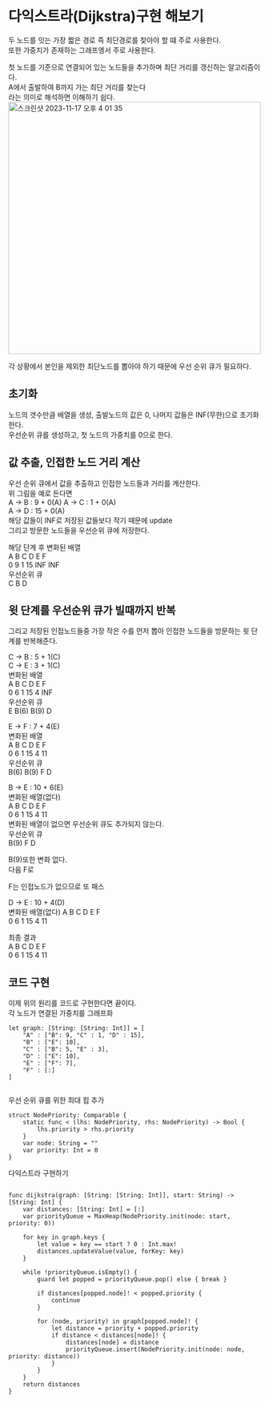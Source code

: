 # 다익스트라(Dijkstra)구현 해보기
두 노드를 잇는 가장 짧은 경로 즉 최단경로를 찾아야 할 떄 주로 사용한다.   
또한 가중치가 존재하는 그래프엥서 주로 사용한다.   

첫 노드를 기준으로 연결되어 있는 노드들을 추가하며 최단 거리를 갱신하는 알고리즘이다.   
A에서 출발하여 B까지 가는 최단 거리를 찾는다   
라는 의미로 해석하면 이해하기 쉽다.   
<img width="504" alt="스크린샷 2023-11-17 오후 4 01 35" src="https://github.com/ww5702/Swift_Coding_Test/assets/60501045/e06a38b2-46f9-4931-989e-3e9af24dd993">   
   
각 상황에서 본인을 제외한 최단노드를 뽑아야 하기 때문에 우선 순위 큐가 필요하다.   

## 초기화
노드의 갯수만큼 배열을 생성, 출발노드의 값은 0, 나머지 값들은 INF(무한)으로 초기화한다.   
우선순위 큐를 생성하고, 첫 노드의 가중치를 0으로 한다.   

## 값 추출, 인접한 노드 거리 계산
우선 순위 큐에서 값을 추출하고 인접한 노드들과 거리를 계산한다.   
위 그림을 예로 든다면   
A -> B : 9 + 0(A)
A -> C : 1 + 0(A)   
A -> D : 15 + 0(A)   
해당 값들이 INF로 저장된 값들보다 작기 때문에 update   
그리고 방문한 노드들을 우선순위 큐에 저장한다.   
   
해당 단계 후 변화된 배열   
A B C D  E   F   
0 9 1 15 INF INF   
우선순위 큐   
C B D   

## 윗 단계를 우선순위 큐가 빌때까지 반복
그리고 저장된 인접노드들중 가장 작은 수를 먼저 뽑아 인접한 노드들을 방문하는 윗 단계를 반복해준다.   
   
   
C -> B : 5 + 1(C)      
C -> E : 3 + 1(C)   
변화된 배열   
A B C D  E F   
0 6 1 15 4 INF   
우선순위 큐   
E B(6) B(9) D   
   
   
E -> F : 7 + 4(E)   
변화된 배열   
A B C D  E F   
0 6 1 15 4 11   
우선순위 큐   
B(6) B(9) F D   
   
   
B -> E : 10 + 6(E)   
변화된 배열(없다)   
A B C D  E F   
0 6 1 15 4 11   
변화된 배열이 없으면 우선순위 큐도 추가되지 않는다.   
우선순위 큐   
B(9) F D   
   
   
B(9)또한 변화 없다.   
다음 F로   
   

F는 인접노드가 없으므로 또 패스   
   
  
D -> E : 10 + 4(D)   
변화된 배열(없다)
A B C D  E F   
0 6 1 15 4 11   
   

최종 결과   
A B C D  E F   
0 6 1 15 4 11   

## 코드 구현
이제 위의 원리를 코드로 구현한다면 끝이다.   
각 노드가 연결된 가중치를 그래프화   

```
let graph: [String: [String: Int]] = [
    "A" : ["B": 9, "C" : 1, "D" : 15],
    "B" : ["E": 10],
    "C" : ["B": 5, "E" : 3],
    "D" : ["E": 10],
    "E" : ["F": 7],
    "F" : [:]
]
 
```


우선 순위 큐를 위한 최대 힙 추가   
```
struct NodePriority: Comparable {
    static func < (lhs: NodePriority, rhs: NodePriority) -> Bool {
        lhs.priority > rhs.priority
    }
    var node: String = ""
    var priority: Int = 0
}
```
   

다익스트라 구현하기
```

func dijkstra(graph: [String: [String: Int]], start: String) ->  [String: Int] {
    var distances: [String: Int] = [:]
    var priorityQueue = MaxHeap(NodePriority.init(node: start, priority: 0))
    
    for key in graph.keys {
        let value = key == start ? 0 : Int.max!
        distances.updateValue(value, forKey: key)
    }
    
    while !priorityQueue.isEmpty() {
        guard let popped = priorityQueue.pop() else { break }
        
        if distances[popped.node]! < popped.priority {
            continue
        }
        
        for (node, priority) in graph[popped.node]! {
            let distance = priority + popped.priority
            if distance < distances[node]! {
                distances[node] = distance
                priorityQueue.insert(NodePriority.init(node: node, priority: distance))
            }
        }
    }
    return distances
}

```
